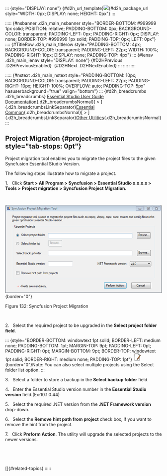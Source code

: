 ::: {style="DISPLAY: none"}
[](ms-xhelp:///?Id=d2h_url_template){#d2h_url_template}![](!package_url!){#d2h_package_url style="WIDTH: 0px; DISPLAY: none; HEIGHT: 0px"}
:::

::::: {#nsbanner .d2h_main_nsbanner style="BORDER-BOTTOM: #999999 1px solid; POSITION: relative; PADDING-BOTTOM: 0px; BACKGROUND-COLOR: transparent; PADDING-LEFT: 0px; PADDING-RIGHT: 0px; DISPLAY: none; BORDER-TOP: #999999 1px solid; PADDING-TOP: 0px; LEFT: 0px"}
:::: {#TitleRow .d2h_main_titlerow style="PADDING-BOTTOM: 4px; BACKGROUND-COLOR: transparent; PADDING-LEFT: 22px; WIDTH: 100%; PADDING-RIGHT: 10px; DISPLAY: none; PADDING-TOP: 4px"}
::: {#ienav .d2h_main_ienav style="DISPLAY: none"}
[](ms-xhelp:///?Id=a8cc7430-cdfc-4de3-a351-6b323ce09ef1){#D2HPrevious .D2HPreviousEnabled}  [](ms-xhelp:///?Id=21632af0-6e87-4c6c-a0bf-0dc9dd4db088){#D2HNext .D2HNextEnabled}
:::
::::
:::::

::::: {#nstext .d2h_main_nstext style="PADDING-BOTTOM: 10px; BACKGROUND-COLOR: transparent; PADDING-LEFT: 22px; PADDING-RIGHT: 10px; HEIGHT: 100%; OVERFLOW: auto; PADDING-TOP: 5px" hasuserbackground="true" valign="bottom"}
::: {#d2h_breadcrumbs .d2h_breadcrumbs}
[Essential Studio User Guide Documentation](ms-xhelp:///?Id=12457748-09e3-4d74-a240-8e049cedf030){.d2h_breadcrumbsNormal}[ \> ]{.d2h_breadcrumbsLinkSeparator}[Essential Common](ms-xhelp:///?Id=2bfe10b6-fac1-4f91-a173-04db314f10c3){.d2h_breadcrumbsNormal}[ \> ]{.d2h_breadcrumbsLinkSeparator}[Other Utilities](ms-xhelp:///?Id=a8cc7430-cdfc-4de3-a351-6b323ce09ef1){.d2h_breadcrumbsNormal}
:::

## Project Migration {#project-migration style="tab-stops: 0pt"}

Project migration tool enables you to migrate the project files to the given Syncfusion Essential Studio Version. 

The following steps illustrate how to migrate a project. 

1.   Click **Start \> All Program \> Syncfusion \> Essential Studio x.x.x.x \> Tools \>** **Project migration \> Syncfusion Project Migration.**

 

![](ImagesExt/image67_139.png){border="0"}

Figure 132: Syncfusion Project Migration

 

2.   Select the required project to be upgraded in the **Select project folder field**.

::: {style="BORDER-BOTTOM: windowtext 1pt solid; BORDER-LEFT: medium none; PADDING-BOTTOM: 1pt; MARGIN-TOP: 9pt; PADDING-LEFT: 0pt; PADDING-RIGHT: 0pt; MARGIN-BOTTOM: 9pt; BORDER-TOP: windowtext 1pt solid; BORDER-RIGHT: medium none; PADDING-TOP: 1pt"}
![](ImagesExt/image67_1.jpg){border="0"}Note: You can also select multiple projects using the Select folder list option.
:::

3.   Select a folder to store a backup in the **Select backup folder** field.

4.   Enter the Essential Studio version number in the **Essential Studio version** field.(Ex:10.1.0.44)

5.   Select the required .NET version from the **.NET Framework version** drop-down.

6.   Select the **Remove** **hint path from project** check box, if you want to remove the hint from the project.

7.   Click **Preform Action**. The utility will upgrade the selected projects to the newer versions.

 

 

[]{#related-topics}
:::::
